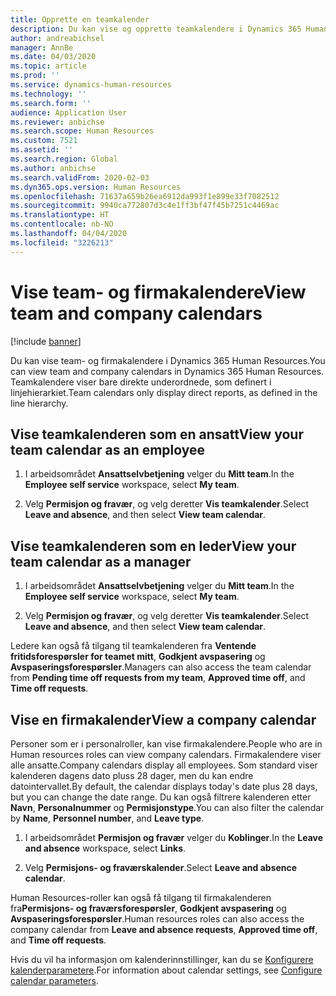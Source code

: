 ```yaml
---
title: Opprette en teamkalender
description: Du kan vise og opprette teamkalendere i Dynamics 365 Human Resources.
author: andreabichsel
manager: AnnBe
ms.date: 04/03/2020
ms.topic: article
ms.prod: ''
ms.service: dynamics-human-resources
ms.technology: ''
ms.search.form: ''
audience: Application User
ms.reviewer: anbichse
ms.search.scope: Human Resources
ms.custom: 7521
ms.assetid: ''
ms.search.region: Global
ms.author: anbichse
ms.search.validFrom: 2020-02-03
ms.dyn365.ops.version: Human Resources
ms.openlocfilehash: 71637a659b26ea6912da993f1e899e33f7082512
ms.sourcegitcommit: 9940ca772807d3c4e1ff3bf47f45b7251c4469ac
ms.translationtype: HT
ms.contentlocale: nb-NO
ms.lasthandoff: 04/04/2020
ms.locfileid: "3226213"
---
```

# <a name="view-team-and-company-calendars"></a><span data-ttu-id="bbd1b-103">Vise team- og firmakalendere</span><span class="sxs-lookup"><span data-stu-id="bbd1b-103">View team and company calendars</span></span>

[!include [banner](includes/preview-feature.md)]

<span data-ttu-id="bbd1b-104">Du kan vise team- og firmakalendere i Dynamics 365 Human Resources.</span><span class="sxs-lookup"><span data-stu-id="bbd1b-104">You can view team and company calendars in Dynamics 365 Human Resources.</span></span> <span data-ttu-id="bbd1b-105">Teamkalendere viser bare direkte underordnede, som definert i linjehierarkiet.</span><span class="sxs-lookup"><span data-stu-id="bbd1b-105">Team calendars only display direct reports, as defined in the line hierarchy.</span></span>

## <a name="view-your-team-calendar-as-an-employee"></a><span data-ttu-id="bbd1b-106">Vise teamkalenderen som en ansatt</span><span class="sxs-lookup"><span data-stu-id="bbd1b-106">View your team calendar as an employee</span></span>

1. <span data-ttu-id="bbd1b-107">I arbeidsområdet **Ansattselvbetjening** velger du **Mitt team**.</span><span class="sxs-lookup"><span data-stu-id="bbd1b-107">In the **Employee self service** workspace, select **My team**.</span></span>

2. <span data-ttu-id="bbd1b-108">Velg **Permisjon og fravær**, og velg deretter **Vis teamkalender**.</span><span class="sxs-lookup"><span data-stu-id="bbd1b-108">Select **Leave and absence**, and then select **View team calendar**.</span></span>

## <a name="view-your-team-calendar-as-a-manager"></a><span data-ttu-id="bbd1b-109">Vise teamkalenderen som en leder</span><span class="sxs-lookup"><span data-stu-id="bbd1b-109">View your team calendar as a manager</span></span>

1. <span data-ttu-id="bbd1b-110">I arbeidsområdet **Ansattselvbetjening** velger du **Mitt team**.</span><span class="sxs-lookup"><span data-stu-id="bbd1b-110">In the **Employee self service** workspace, select **My team**.</span></span>

2. <span data-ttu-id="bbd1b-111">Velg **Permisjon og fravær**, og velg deretter **Vis teamkalender**.</span><span class="sxs-lookup"><span data-stu-id="bbd1b-111">Select **Leave and absence**, and then select **View team calendar**.</span></span>

<span data-ttu-id="bbd1b-112">Ledere kan også få tilgang til teamkalenderen fra **Ventende fritidsforespørsler for teamet mitt**, **Godkjent avspasering** og **Avspaseringsforespørsler**.</span><span class="sxs-lookup"><span data-stu-id="bbd1b-112">Managers can also access the team calendar from **Pending time off requests from my team**, **Approved time off**, and **Time off requests**.</span></span> 

## <a name="view-a-company-calendar"></a><span data-ttu-id="bbd1b-113">Vise en firmakalender</span><span class="sxs-lookup"><span data-stu-id="bbd1b-113">View a company calendar</span></span>

<span data-ttu-id="bbd1b-114">Personer som er i personalroller, kan vise firmakalendere.</span><span class="sxs-lookup"><span data-stu-id="bbd1b-114">People who are in Human resources roles can view company calendars.</span></span> <span data-ttu-id="bbd1b-115">Firmakalendere viser alle ansatte.</span><span class="sxs-lookup"><span data-stu-id="bbd1b-115">Company calendars display all employees.</span></span> <span data-ttu-id="bbd1b-116">Som standard viser kalenderen dagens dato pluss 28 dager, men du kan endre datointervallet.</span><span class="sxs-lookup"><span data-stu-id="bbd1b-116">By default, the calendar displays today's date plus 28 days, but you can change the date range.</span></span> <span data-ttu-id="bbd1b-117">Du kan også filtrere kalenderen etter **Navn**, **Personalnummer** og **Permisjonstype**.</span><span class="sxs-lookup"><span data-stu-id="bbd1b-117">You can also filter the calendar by **Name**, **Personnel number**, and **Leave type**.</span></span>

1. <span data-ttu-id="bbd1b-118">I arbeidsområdet **Permisjon og fravær** velger du **Koblinger**.</span><span class="sxs-lookup"><span data-stu-id="bbd1b-118">In the **Leave and absence** workspace, select **Links**.</span></span>

2. <span data-ttu-id="bbd1b-119">Velg **Permisjons- og fraværskalender**.</span><span class="sxs-lookup"><span data-stu-id="bbd1b-119">Select **Leave and absence calendar**.</span></span>

<span data-ttu-id="bbd1b-120">Human Resources-roller kan også få tilgang til firmakalenderen fra**Permisjons- og fraværsforespørsler**, **Godkjent avspasering** og **Avspaseringsforespørsler**.</span><span class="sxs-lookup"><span data-stu-id="bbd1b-120">Human resources roles can also access the company calendar from **Leave and absence requests**, **Approved time off**, and **Time off requests**.</span></span> 

<span data-ttu-id="bbd1b-121">Hvis du vil ha informasjon om kalenderinnstillinger, kan du se [Konfigurere kalenderparametere](hr-leave-and-absence-parameters.md?configure-calendar-parameters).</span><span class="sxs-lookup"><span data-stu-id="bbd1b-121">For information about calendar settings, see [Configure calendar parameters](hr-leave-and-absence-parameters.md?configure-calendar-parameters).</span></span>

